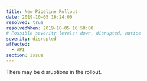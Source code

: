 ```yaml
---
title: New Pipeline Rollout
date: 2019-10-05 16:24:00
resolved: true
resolvedWhen: 2019-10-05 16:58:00
# Possible severity levels: down, disrupted, notice
severity: disrupted
affected:
  - API
section: issue
---
```


There may be disruptions in the rollout.